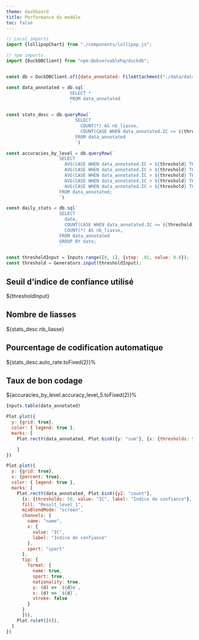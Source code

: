 ```yaml
---
theme: dashboard
title: Performance du modèle
toc: false
---
```



```js
// Local imports
import {lollipopChart} from "./components/lollipop.js";

// npm imports
import {DuckDBClient} from "npm:@observablehq/duckdb";
```
```js
```

```js
const db = DuckDBClient.of({data_annotated: FileAttachment("./data/data_annotated.parquet")});
```



```js
const data_annotated = db.sql`
                        SELECT * 
                        FROM data_annotated
                        `

const stats_desc = db.queryRow(`
                          SELECT 
                            COUNT(*) AS nb_liasse, 
                            COUNT(CASE WHEN data_annotated.IC >= ${threshold} THEN 1 END ) * 100.0 / COUNT(*) AS auto_rate,
                          FROM data_annotated
                          `)

const accuracies_by_level = db.queryRow(`
                    SELECT
                      AVG(CASE WHEN data_annotated.IC > ${threshold} THEN Result_level_1 ELSE 1 END) * 100.0 AS accuracy_level_1,
                      AVG(CASE WHEN data_annotated.IC > ${threshold} THEN Result_level_2 ELSE 1 END) * 100.0 AS accuracy_level_2,
                      AVG(CASE WHEN data_annotated.IC > ${threshold} THEN Result_level_3 ELSE 1 END) * 100.0 AS accuracy_level_3,
                      AVG(CASE WHEN data_annotated.IC > ${threshold} THEN Result_level_4 ELSE 1 END) * 100.0 AS accuracy_level_4,
                      AVG(CASE WHEN data_annotated.IC > ${threshold} THEN Result_level_5 ELSE 1 END) * 100.0 AS accuracy_level_5,
                    FROM data_annotated;
                    `)

const daily_stats = db.sql`
                    SELECT
                      date,
                      COUNT(CASE WHEN data_annotated.IC >= ${threshold} THEN 1 END) / COUNT(*) AS auto_rate,
                      COUNT(*) AS nb_liasse, 
                    FROM data_annotated
                    GROUP BY date;
                    `
```

```js
const thresholdInput = Inputs.range([0, 1], {step: .01, value: 0.8});
const threshold = Generators.input(thresholdInput);
```

<div class="grid grid-cols-4">
  <div class="card">
    <h2>Seuil d'indice de confiance utilisé</h2>
    <span class="big">${thresholdInput}</span>
  </div>
  <div class="card">
    <h2>Nombre de liasses</h2>
    <span class="big">${stats_desc.nb_liasse}</span>
  </div>
  <div class="card">
    <h2>Pourcentage de codification automatique</h2>
    <span class="big">${stats_desc.auto_rate.toFixed(2)}%</span>
  </div>
  <div class="card">
    <h2>Taux de bon codage</h2>
    <span class="big">${accuracies_by_level.accuracy_level_5.toFixed(2)}%</span>
  </div>
</div>

```js
Inputs.table(data_annotated)
```


```js
Plot.plot({
  y: {grid: true},
  color: { legend: true },
  marks: [
    Plot.rectY(data_annotated, Plot.binX({y: "sum"}, {x: {thresholds: 50, value: "IC"}, y: (d) => d.Result_level_1 === true ? 1 : -1, fill: "Result_level_1", tip: true, insetLeft: 2}))

    ]
})
```


```js
Plot.plot({
  y: {grid: true},
  x: {percent: true},
  color: { legend: true },
  marks: [
    Plot.rectY(data_annotated, Plot.binX({y2: "count"}, 
      {x: {thresholds: 50, value: "IC", label: "Indice de confiance"}, 
      fill: "Result_level_1", 
      mixBlendMode: "screen",
      channels: {
        name: "name",
        x: {
          value: "IC",
          label: "Indice de confiance"
        },
        sport: "sport"
      },
      tip: {
        format: {
          name: true,
          sport: true,
          nationality: true,
          y: (d) => `${d}m`,
          x: (d) => `${d}`,
          stroke: false
        }
      }
      })),
    Plot.ruleY([0]),
  ]
})
```